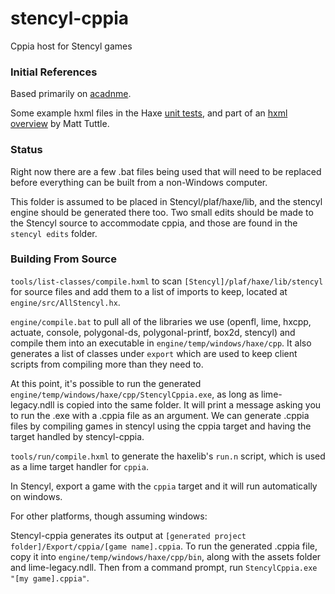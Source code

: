 # stencyl-cppia
Cppia host for Stencyl games

### Initial References

Based primarily on [acadnme](https://github.com/nmehost/acadnme).

Some example hxml files in the Haxe [unit tests](https://github.com/HaxeFoundation/haxe/tree/development/tests/unit), and part of an [hxml overview](http://matttuttle.com/2015/06/hxml-overview/) by Matt Tuttle.

### Status

Right now there are a few .bat files being used that will need to be replaced before everything can be built from a non-Windows computer.

This folder is assumed to be placed in Stencyl/plaf/haxe/lib, and the stencyl engine should be generated there too. Two small edits should be made to the Stencyl source to accommodate cppia, and those are found in the `stencyl edits` folder.

### Building From Source

`tools/list-classes/compile.hxml` to scan `[Stencyl]/plaf/haxe/lib/stencyl` for source files and add them to a list of imports to keep, located at `engine/src/AllStencyl.hx`.

`engine/compile.bat` to pull all of the libraries we use (openfl, lime, hxcpp, actuate, console, polygonal-ds, polygonal-printf, box2d, stencyl) and compile them into an executable in `engine/temp/windows/haxe/cpp`. It also generates a list of classes under `export` which are used to keep client scripts from compiling more than they need to.

At this point, it's possible to run the generated `engine/temp/windows/haxe/cpp/StencylCppia.exe`, as long as lime-legacy.ndll is copied into the same folder. It will print a message asking you to run the .exe with a .cppia file as an argument. We can generate .cppia files by compiling games in stencyl using the cppia target and having the target handled by stencyl-cppia.

`tools/run/compile.hxml` to generate the haxelib's `run.n` script, which is used as a lime target handler for `cppia`.

In Stencyl, export a game with the `cppia` target and it will run automatically on windows.

For other platforms, though assuming windows:

Stencyl-cppia generates its output at `[generated project folder]/Export/cppia/[game name].cppia`. To run the generated .cppia file, copy it into `engine/temp/windows/haxe/cpp/bin`, along with the assets folder and lime-legacy.ndll. Then from a command prompt, run `StencylCppia.exe "[my game].cppia"`.
